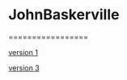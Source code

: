 # JohnBaskerville
=================

[version 1](file:///Users/orlamccarney/Documents/GitHub/JohnBaskerville/johnbaskerville_1.html)

[version 3](file:///Users/orlamccarney/Documents/GitHub/JohnBaskerville/johnbaskerville_3.html)

